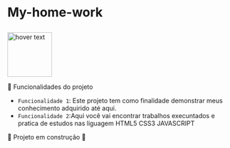 # My-home-work    <p align="right">
  <img src="https://avatars.githubusercontent.com/u/62727998?v=" width="100" title="hover text">
 
</p>

 :hammer: Funcionalidades do projeto

- `Funcionalidade 1`: Este projeto tem como finalidade demonstrar meus conhecimento adquirido até aqui. 
- `Funcionalidade 2`:Aqui você vai encontrar trabalhos execuntados e pratica de estudos nas liguagem HTML5 CSS3 JAVASCRIPT 


:construction: Projeto em construção :construction:
